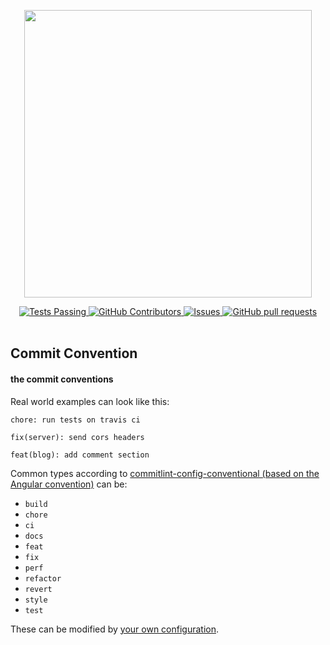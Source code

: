 <p align="center">
 <img width="460" src="https://user-images.githubusercontent.com/50334192/211209400-a3c92bea-fc5c-4796-b5c0-3590280ca6b5.svg">
</p>
</p>
  <p align="center">
    <a href="https://github.com/kitravee/openluncher/actions">
      <img alt="Tests Passing" src="https://github.com/kitravee/openluncher/workflows/nx-ci/badge.svg" />
    </a>
    <a href="https://github.com/kitravee/openluncher/graphs/contributors">
      <img alt="GitHub Contributors" src="https://img.shields.io/github/contributors/kitravee/openluncher" />
    </a>
    <a href="https://github.com/kitravee/openluncher/issues">
      <img alt="Issues" src="https://img.shields.io/github/issues/kitravee/openluncher?color=0088ff" />
    </a>
    <a href="https://github.com/kitravee/openluncher/pulls">
      <img alt="GitHub pull requests" src="https://img.shields.io/github/issues-pr/kitravee/openluncher?color=0088ff" />
    </a>
    <br />
    <br />
  </p>

##  Commit Convention
#### the commit conventions

Real world examples can look like this:

```
chore: run tests on travis ci
```

```
fix(server): send cors headers
```

```
feat(blog): add comment section
```

Common types according to [commitlint-config-conventional (based on the Angular convention)](https://github.com/conventional-changelog/commitlint/tree/master/@commitlint/config-conventional#type-enum) can be:

- `build`
- `chore`
- `ci`
- `docs`
- `feat`
- `fix`
- `perf`
- `refactor`
- `revert`
- `style`
- `test`

These can be modified by [your own configuration](#config).
